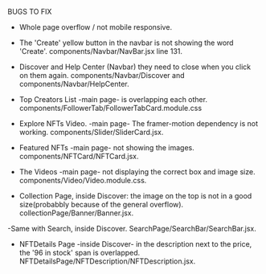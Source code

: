 BUGS TO FIX

- Whole page overflow / not mobile responsive.

- The 'Create' yellow button in the navbar is not showing the word 'Create'. components/Navbar/NavBar.jsx line 131.

- Discover and Help Center (Navbar) they need to close when you click on them again. components/Navbar/Discover and components/Navbar/HelpCenter.

- Top Creators List -main page- is overlapping each other. components/FollowerTab/FollowerTabCard.module.css

- Explore NFTs Video. -main page- The framer-motion dependency is not working. components/Slider/SliderCard.jsx.

- Featured NFTs -main page- not showing the images. components/NFTCard/NFTCard.jsx.

- The Videos -main page- not displaying the correct box and image size. components/Video/Video.module.css.

- Collection Page, inside Discover: the image on the top is not in a good size(probabbly because of the general overflow). collectionPage/Banner/Banner.jsx.

-Same with Search, inside Discover. SearchPage/SearchBar/SearchBar.jsx.

- NFTDetails Page -inside Discover- in the description next to the price, the '96 in stock' span is overlapped.  NFTDetailsPage/NFTDescription/NFTDescription.jsx.



